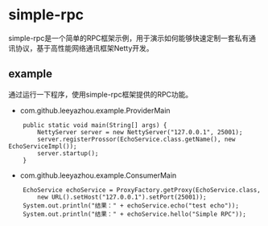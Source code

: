 # simple-rpc

simple-rpc是一个简单的RPC框架示例，用于演示如何能够快速定制一套私有通讯协议，基于高性能网络通讯框架Netty开发。

## example

通过运行一下程序，使用simple-rpc框架提供的RPC功能。

- com.github.leeyazhou.example.ProviderMain

```
    public static void main(String[] args) {
        NettyServer server = new NettyServer("127.0.0.1", 25001);
        server.registerProssor(EchoService.class.getName(), new EchoServiceImpl());
        server.startup();
    }
```

- com.github.leeyazhou.example.ConsumerMain

```
    EchoService echoService = ProxyFactory.getProxy(EchoService.class,
        new URL().setHost("127.0.0.1").setPort(25001));
    System.out.println("结果：" + echoService.echo("test echo"));
    System.out.println("结果：" + echoService.hello("Simple RPC"));
    
```